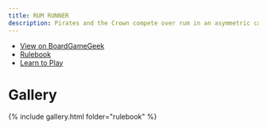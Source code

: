 ```yaml
---
title: RUM RUNNER
description: Pirates and the Crown compete over rum in an asymmetric card game
---
```

- [View on BoardGameGeek](https://boardgamegeek.com/boardgame/370114/rum-runner)
- [Rulebook](rules.html)
- [Learn to Play](learn-to-play.html)

# Gallery
{% include gallery.html folder="rulebook" %}